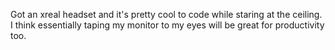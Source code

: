 Got an xreal headset and it's pretty cool to code while staring at the ceiling. I think essentially taping my monitor to my eyes will be great for productivity too.

